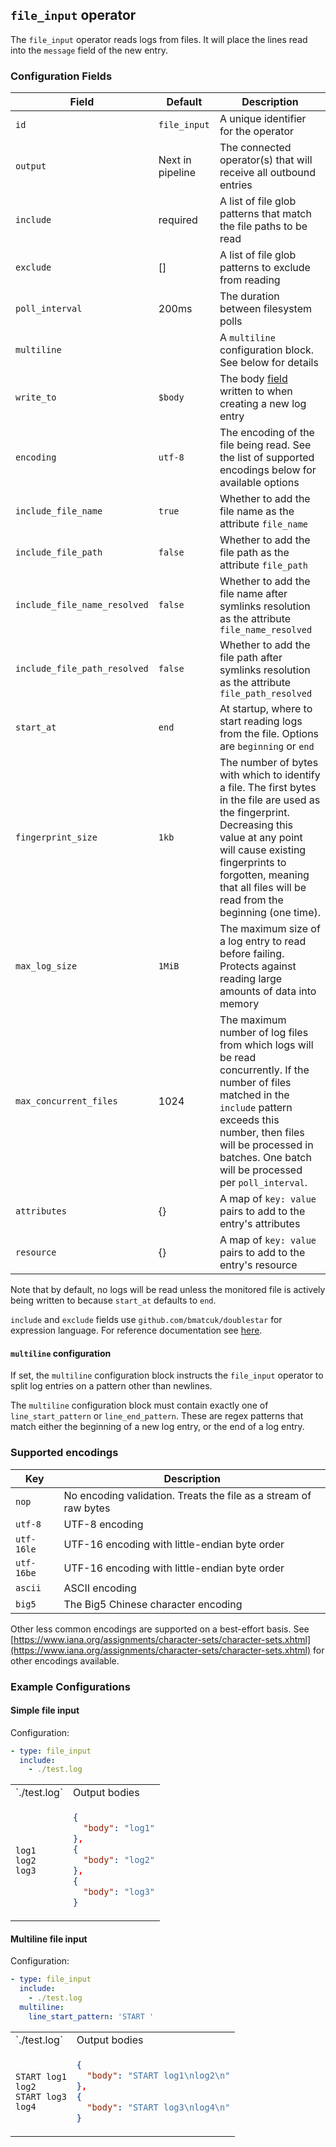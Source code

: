 ## `file_input` operator

The `file_input` operator reads logs from files. It will place the lines read into the `message` field of the new entry.

### Configuration Fields

| Field                           | Default          | Description                                                                                                        |
| ---                             | ---              | ---                                                                                                                |
| `id`                            | `file_input`     | A unique identifier for the operator                                                                               |
| `output`                        | Next in pipeline | The connected operator(s) that will receive all outbound entries                                                   |
| `include`                       | required         | A list of file glob patterns that match the file paths to be read                                                  |
| `exclude`                       | []               | A list of file glob patterns to exclude from reading                                                               |
| `poll_interval`                 | 200ms            | The duration between filesystem polls                                                                              |
| `multiline`                     |                  | A `multiline` configuration block. See below for details                                                           |
| `write_to`                      | `$body`          | The body [field](/docs/types/field.md) written to when creating a new log entry                                    |
| `encoding`                      | `utf-8`          | The encoding of the file being read. See the list of supported encodings below for available options               |
| `include_file_name`             | `true`           | Whether to add the file name as the attribute `file_name`                                                          |
| `include_file_path`             | `false`          | Whether to add the file path as the attribute `file_path`                                                          |
| `include_file_name_resolved`    | `false`          | Whether to add the file name after symlinks resolution as the attribute `file_name_resolved`                       |
| `include_file_path_resolved`    | `false`          | Whether to add the file path after symlinks resolution as the attribute `file_path_resolved`                       |
| `start_at`                      | `end`            | At startup, where to start reading logs from the file. Options are `beginning` or `end`                            |
| `fingerprint_size`              | `1kb`            | The number of bytes with which to identify a file. The first bytes in the file are used as the fingerprint. Decreasing this value at any point will cause existing fingerprints to forgotten, meaning that all files will be read from the beginning (one time). |
| `max_log_size`                  | `1MiB`           | The maximum size of a log entry to read before failing. Protects against reading large amounts of data into memory |
| `max_concurrent_files`          | 1024             | The maximum number of log files from which logs will be read concurrently. If the number of files matched in the `include` pattern exceeds this number, then files will be processed in batches. One batch will be processed per `poll_interval`. |
| `attributes`                    | {}               | A map of `key: value` pairs to add to the entry's attributes                                                       |
| `resource`                      | {}               | A map of `key: value` pairs to add to the entry's resource                                                         |

Note that by default, no logs will be read unless the monitored file is actively being written to because `start_at` defaults to `end`.

`include` and `exclude` fields use `github.com/bmatcuk/doublestar` for expression language.
For reference documentation see [here](https://github.com/bmatcuk/doublestar#patterns).

#### `multiline` configuration

If set, the `multiline` configuration block instructs the `file_input` operator to split log entries on a pattern other than newlines.

The `multiline` configuration block must contain exactly one of `line_start_pattern` or `line_end_pattern`. These are regex patterns that
match either the beginning of a new log entry, or the end of a log entry.

### Supported encodings

| Key        | Description
| ---        | ---                                                              |
| `nop`      | No encoding validation. Treats the file as a stream of raw bytes |
| `utf-8`    | UTF-8 encoding                                                   |
| `utf-16le` | UTF-16 encoding with little-endian byte order                    |
| `utf-16be` | UTF-16 encoding with little-endian byte order                    |
| `ascii`    | ASCII encoding                                                   |
| `big5`     | The Big5 Chinese character encoding                              |

Other less common encodings are supported on a best-effort basis. See [https://www.iana.org/assignments/character-sets/character-sets.xhtml](https://www.iana.org/assignments/character-sets/character-sets.xhtml) for other encodings available.


### Example Configurations

#### Simple file input

Configuration:
```yaml
- type: file_input
  include:
    - ./test.log
```

<table>
<tr><td> `./test.log` </td> <td> Output bodies </td></tr>
<tr>
<td>

```
log1
log2
log3
```

</td>
<td>

```json
{
  "body": "log1"
},
{
  "body": "log2"
},
{
  "body": "log3"
}
```

</td>
</tr>
</table>

#### Multiline file input

Configuration:
```yaml
- type: file_input
  include:
    - ./test.log
  multiline:
    line_start_pattern: 'START '
```

<table>
<tr><td> `./test.log` </td> <td> Output bodies </td></tr>
<tr>
<td>

```
START log1
log2
START log3
log4
```

</td>
<td>

```json
{
  "body": "START log1\nlog2\n"
},
{
  "body": "START log3\nlog4\n"
}
```

</td>
</tr>
</table>
